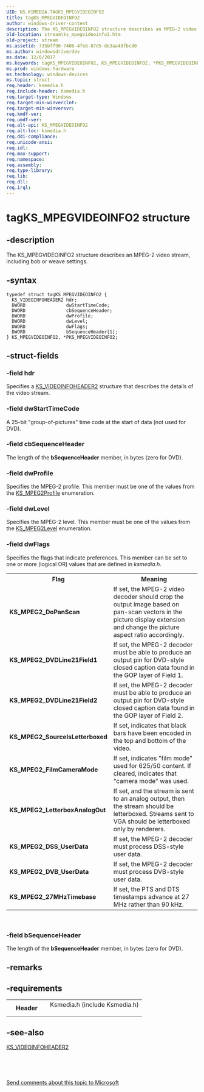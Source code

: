 ```yaml
---
UID: NS.KSMEDIA.TAGKS_MPEGVIDEOINFO2
title: tagKS_MPEGVIDEOINFO2
author: windows-driver-content
description: The KS_MPEGVIDEOINFO2 structure describes an MPEG-2 video stream, including bob or weave settings.
old-location: stream\ks_mpegvideoinfo2.htm
old-project: stream
ms.assetid: 735bff90-7406-4fe8-87d5-de3aa48fbcd0
ms.author: windowsdriverdev
ms.date: 12/6/2017
ms.keywords: tagKS_MPEGVIDEOINFO2, KS_MPEGVIDEOINFO2, *PKS_MPEGVIDEOINFO2
ms.prod: windows-hardware
ms.technology: windows-devices
ms.topic: struct
req.header: ksmedia.h
req.include-header: Ksmedia.h
req.target-type: Windows
req.target-min-winverclnt: 
req.target-min-winversvr: 
req.kmdf-ver: 
req.umdf-ver: 
req.alt-api: KS_MPEGVIDEOINFO2
req.alt-loc: ksmedia.h
req.ddi-compliance: 
req.unicode-ansi: 
req.idl: 
req.max-support: 
req.namespace: 
req.assembly: 
req.type-library: 
req.lib: 
req.dll: 
req.irql: 
---
```


# tagKS_MPEGVIDEOINFO2 structure



## -description
The KS_MPEGVIDEOINFO2 structure describes an MPEG-2 video stream, including bob or weave settings.



## -syntax

````
typedef struct tagKS_MPEGVIDEOINFO2 {
  KS_VIDEOINFOHEADER2 hdr;
  DWORD               dwStartTimeCode;
  DWORD               cbSequenceHeader;
  DWORD               dwProfile;
  DWORD               dwLevel;
  DWORD               dwFlags;
  DWORD               bSequenceHeader[1];
} KS_MPEGVIDEOINFO2, *PKS_MPEGVIDEOINFO2;
````


## -struct-fields

### -field hdr

Specifies a <a href="stream.ks_videoinfoheader2">KS_VIDEOINFOHEADER2</a> structure that describes the details of the video stream.


### -field dwStartTimeCode

A 25-bit "group-of-pictures" time code at the start of data (not used for DVD).


### -field cbSequenceHeader

The length of the <b>bSequenceHeader</b> member, in bytes (zero for DVD).


### -field dwProfile

Specifies the MPEG-2 profile. This member must be one of the values from the <a href="..\ksmedia\ne-ksmedia-ks_mpeg2profile.md">KS_MPEG2Profile</a> enumeration.


### -field dwLevel

Specifies the MPEG-2 level. This member must be one of the values from the <a href="..\ksmedia\ne-ksmedia-ks_mpeg2level.md">KS_MPEG2Level</a> enumeration.


### -field dwFlags

Specifies the flags that indicate preferences. This member can be set to one or more (logical OR) values that are defined in <i>ksmedia.h</i>.

<table>
<tr>
<th>Flag</th>
<th>Meaning</th>
</tr>
<tr>
<td>
<b>KS_MPEG2_DoPanScan</b>

</td>
<td>
If set, the MPEG-2 video decoder should crop the output image based on pan-scan vectors in the picture display extension and change the picture aspect ratio accordingly.

</td>
</tr>
<tr>
<td>
<b>KS_MPEG2_DVDLine21Field1</b>

</td>
<td>
If set, the MPEG-2 decoder must be able to produce an output pin for DVD-style closed caption data found in the GOP layer of Field 1.

</td>
</tr>
<tr>
<td>
<b>KS_MPEG2_DVDLine21Field2</b>

</td>
<td>
If set, the MPEG-2 decoder must be able to produce an output pin for DVD-style closed caption data found in the GOP layer of Field 2.

</td>
</tr>
<tr>
<td>
<b>KS_MPEG2_SourceIsLetterboxed</b>

</td>
<td>
If set, indicates that black bars have been encoded in the top and bottom of the video.

</td>
</tr>
<tr>
<td>
<b>KS_MPEG2_FilmCameraMode</b>

</td>
<td>
If set, indicates "film mode" used for 625/50 content. If cleared, indicates that "camera mode" was used.

</td>
</tr>
<tr>
<td>
<b>KS_MPEG2_LetterboxAnalogOut</b>

</td>
<td>
If set, and the stream is sent to an analog output, then the stream should be letterboxed. Streams sent to VGA should be letterboxed only by renderers.

</td>
</tr>
<tr>
<td>
<b>KS_MPEG2_DSS_UserData</b>

</td>
<td>
If set, the MPEG-2 decoder must process DSS-style user data.

</td>
</tr>
<tr>
<td>
<b>KS_MPEG2_DVB_UserData</b>

</td>
<td>
If set, the MPEG-2 decoder must process DVB-style user data.

</td>
</tr>
<tr>
<td>
<b>KS_MPEG2_27MHzTimebase</b>

</td>
<td>
If set, the PTS and DTS timestamps advance at 27 MHz rather than 90 kHz.

</td>
</tr>
</table>
 


### -field bSequenceHeader

The length of the <b>bSequenceHeader</b> member, in bytes (zero for DVD).


## -remarks


## -requirements
<table>
<tr>
<th width="30%">
Header

</th>
<td width="70%">
<dl>
<dt>Ksmedia.h (include Ksmedia.h)</dt>
</dl>
</td>
</tr>
</table>

## -see-also
<dl>
<dt>
<a href="stream.ks_videoinfoheader2">KS_VIDEOINFOHEADER2</a>
</dt>
</dl>
 

 

<a href="mailto:wsddocfb@microsoft.com?subject=Documentation%20feedback [stream\stream]:%20KS_MPEGVIDEOINFO2 structure%20 RELEASE:%20(12/6/2017)&amp;body=%0A%0APRIVACY STATEMENT%0A%0AWe use your feedback to improve the documentation. We don't use your email address for any other purpose, and we'll remove your email address from our system after the issue that you're reporting is fixed. While we're working to fix this issue, we might send you an email message to ask for more info. Later, we might also send you an email message to let you know that we've addressed your feedback.%0A%0AFor more info about Microsoft's privacy policy, see http://privacy.microsoft.com/en-us/default.aspx." title="Send comments about this topic to Microsoft">Send comments about this topic to Microsoft</a>

